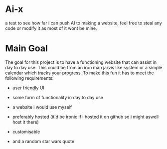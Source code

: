 # Ai-x
a test to see how far i can push AI to making a website, feel free to steal any code or modify it as most of it wont be mine.

# Main Goal
The goal for this project is to have a functioning website that can assist in day to day use. This could be from an iron man jarvis like system or a simple calendar which tracks your progress.
To make this fun it has to meet the following requirements:
- user friendly UI
- some form of functionality in day to day use
- a website i would use myself
- preferably hosted (it'd be ironic if i hosted it on github so i might aswell host it there)
- customisable



- and a random star wars quote

